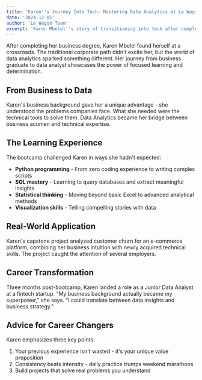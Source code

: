 ```yaml
---
title: 'Karen''s Journey Into Tech: Mastering Data Analytics at Le Wagon'
date: '2024-12-05'
author: 'Le Wagon Team'
excerpt: 'Karen Mbelel''s story of transitioning into tech after completing a business degree, focusing on her experience learning Data Analytics.'
---
```


After completing her business degree, Karen Mbelel found herself at a crossroads. The traditional corporate path didn't excite her, but the world of data analytics sparked something different. Her journey from business graduate to data analyst showcases the power of focused learning and determination.

## From Business to Data

Karen's business background gave her a unique advantage - she understood the problems companies face. What she needed were the technical tools to solve them. Data Analytics became her bridge between business acumen and technical expertise.

## The Learning Experience

The bootcamp challenged Karen in ways she hadn't expected:
- **Python programming** - From zero coding experience to writing complex scripts
- **SQL mastery** - Learning to query databases and extract meaningful insights
- **Statistical thinking** - Moving beyond basic Excel to advanced analytical methods
- **Visualization skills** - Telling compelling stories with data

## Real-World Application

Karen's capstone project analyzed customer churn for an e-commerce platform, combining her business intuition with newly acquired technical skills. The project caught the attention of several employers.

## Career Transformation

Three months post-bootcamp, Karen landed a role as a Junior Data Analyst at a fintech startup. "My business background actually became my superpower," she says. "I could translate between data insights and business strategy."

## Advice for Career Changers

Karen emphasizes three key points:
1. Your previous experience isn't wasted - it's your unique value proposition
2. Consistency beats intensity - daily practice trumps weekend marathons
3. Build projects that solve real problems you understand
